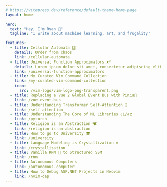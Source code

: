 ```yaml
---
# https://vitepress.dev/reference/default-theme-home-page
layout: home

hero:
  text: "Hey, I'm Ryan 👋"
  tagline: "I write about machine learning, art, and frugality"

features:
  - title: Cellular Automata ䷾
    details: Order from chaos
    link: /cellular-automata
  - title: Universal Function Approximators 𝒙²
    details: Lorem ipsum dolor sit amet, consectetur adipiscing elit
    link: /universal-function-approximators
  - title: My Curated 𝑽im Command Collection
    link: /my-curated-vim-command-collection
    icon:
      src: /vim-logo/vim-logo-png-transparent.png
  - title: Replacing a Vue 2 Global Event Bus with Pinia🍍
    link: /vue-event-bus
  - title: Understanding Transformer Self-Attention 💬
    link: /self-attention
  - title: Understanding The Core of ML Libraries ∂L/∂z
    link: /pytorch
  - title: Religion is an Abstraction 🕊️
    link: /religion-is-an-abstraction
  - title: How to go to University 🎓
    link: /university
  - title: Language Modeling is Crystallization ❄️
    link: /crystallization
  - title: Vanilla RNN 🍦 to Structured SSM
    link: /rnn
  - title: Autonomous Computers
    link: /autonomous-computer
  - title: How to Debug ASP.NET Projects in Neovim
    link: /nvim-dap
---
```

